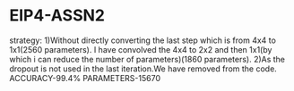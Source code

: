 # EIP4-ASSN2
strategy: 
1)Without directly converting the last step which is from 4x4 to 1x1(2560 parameters).
I have convolved the 4x4 to 2x2 and then 1x1(by which i can reduce the number of parameters)(1860 parameters).
2)As the dropout is not used in the last iteration.We have removed from the code. ACCURACY-99.4% PARAMETERS-15670
